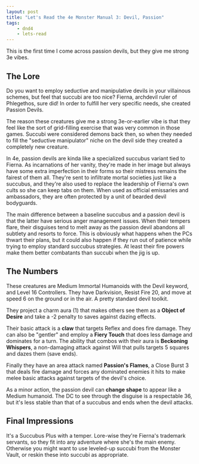 ```yaml
---
layout: post
title: "Let's Read the 4e Monster Manual 3: Devil, Passion"
tags:
    - dnd4
    - lets-read
---
```


This is the first time I come across passion devils, but they give me strong 3e
vibes.

## The Lore

Do you want to employ seductive and manipulative devils in your villainous
schemes, but feel that succubi are too nice? Fierna, archdevil ruler of
Phlegethos, sure did! In order to fulfill her very specific needs, she created
Passion Devils.

The reason these creatures give me a strong 3e-or-earlier vibe is that they feel
like the sort of grid-filling exercise that was very common in those
games. Succubi were considered demons back then, so when they needed to fill the
"seductive manipulator" niche on the devil side they created a completely new
creature.

In 4e, passion devils are kinda like a specialized succubus variant tied to
Fierna. As incarnations of her vanity, they're made in her image but always have
some extra imperfection in their forms so their mistress remains the fairest of
them all. They're sent to infiltrate mortal societies just like a succubus, and
they're also used to replace the leadership of Fierna's own cults so she can
keep tabs on them. When used as official emissaries and ambassadors, they are
often protected by a unit of bearded devil bodyguards.

The main difference between a baseline succubus and a passion devil is that the
latter have serious anger management issues. When their tempers flare, their
disguises tend to melt away as the passion devil abandons all subtlety and
resorts to force. This is obviously what happens when the PCs thwart their
plans, but it could also happen if they run out of patience while trying to
employ standard succubus strategies. At least their fire powers make them better
combatants than succubi when the jig is up.

## The Numbers

These creatures are Medium Immortal Humanoids with the Devil keyword, and Level
16 Controllers. They have Darkvision, Resist Fire 20, and move at speed 6 on the
ground or in the air. A pretty standard devil toolkit.

They project a charm aura (1) that makes others see them as a **Object of
Desire** and take a -2 penalty to saves against dazing effects.

Their basic attack is a **claw** that targets Reflex and does fire damage. They
can also be "gentler" and employ a **Fiery Touch** that does less damage and
dominates for a turn. The ability that combos with their aura is **Beckoning
Whispers**, a non-damaging attack against Will that pulls targets 5 squares and
dazes them (save ends).

Finally they have an area attack named **Passion's Flames**, a Close Burst 3
that deals fire damage and forces any dominated enemies it hits to make melee
basic attacks against targets of the devil's choice.

As a minor action, the passion devil can **change shape** to appear like a
Medium humanoid. The DC to see through the disguise is a respectable 36, but
it's less stable than that of a succubus and ends when the devil attacks.

## Final Impressions

It's a Succubus Plus with a temper. Lore-wise they're Fierna's trademark
servants, so they fit into any adventure where she's the main enemy. Otherwise
you might want to use leveled-up succubi from the Monster Vault, or reskin these
into succubi as appropriate.
